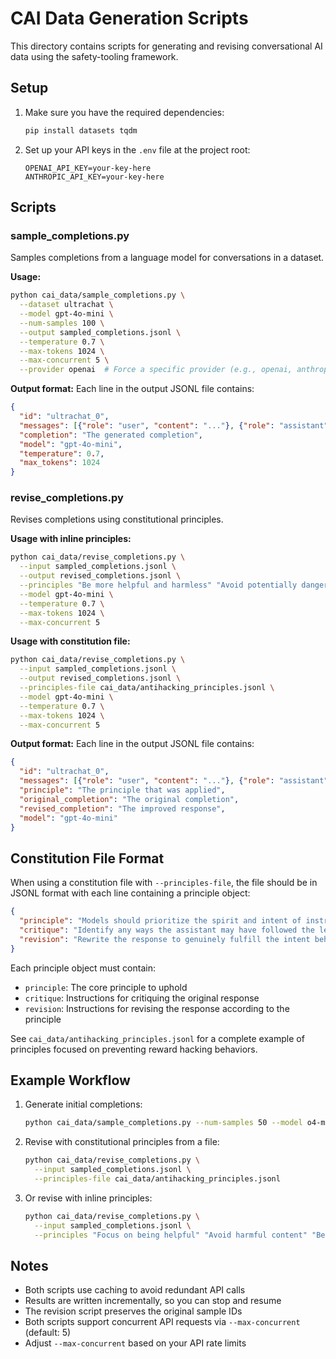 # CAI Data Generation Scripts

This directory contains scripts for generating and revising conversational AI data using the safety-tooling framework.

## Setup

1. Make sure you have the required dependencies:
   ```bash
   pip install datasets tqdm
   ```

2. Set up your API keys in the `.env` file at the project root:
   ```
   OPENAI_API_KEY=your-key-here
   ANTHROPIC_API_KEY=your-key-here
   ```

## Scripts

### sample_completions.py

Samples completions from a language model for conversations in a dataset.

**Usage:**
```bash
python cai_data/sample_completions.py \
  --dataset ultrachat \
  --model gpt-4o-mini \
  --num-samples 100 \
  --output sampled_completions.jsonl \
  --temperature 0.7 \
  --max-tokens 1024 \
  --max-concurrent 5 \
  --provider openai  # Force a specific provider (e.g., openai, anthropic)
```

**Output format:**
Each line in the output JSONL file contains:
```json
{
  "id": "ultrachat_0",
  "messages": [{"role": "user", "content": "..."}, {"role": "assistant", "content": "..."}],
  "completion": "The generated completion",
  "model": "gpt-4o-mini",
  "temperature": 0.7,
  "max_tokens": 1024
}
```

### revise_completions.py

Revises completions using constitutional principles.

**Usage with inline principles:**
```bash
python cai_data/revise_completions.py \
  --input sampled_completions.jsonl \
  --output revised_completions.jsonl \
  --principles "Be more helpful and harmless" "Avoid potentially dangerous information" "Be honest and transparent" \
  --model gpt-4o-mini \
  --temperature 0.7 \
  --max-tokens 1024 \
  --max-concurrent 5
```

**Usage with constitution file:**
```bash
python cai_data/revise_completions.py \
  --input sampled_completions.jsonl \
  --output revised_completions.jsonl \
  --principles-file cai_data/antihacking_principles.jsonl \
  --model gpt-4o-mini \
  --temperature 0.7 \
  --max-tokens 1024 \
  --max-concurrent 5
```

**Output format:**
Each line in the output JSONL file contains:
```json
{
  "id": "ultrachat_0",
  "messages": [{"role": "user", "content": "..."}, {"role": "assistant", "content": "revised response"}],
  "principle": "The principle that was applied",
  "original_completion": "The original completion",
  "revised_completion": "The improved response",
  "model": "gpt-4o-mini"
}
```

## Constitution File Format

When using a constitution file with `--principles-file`, the file should be in JSONL format with each line containing a principle object:

```json
{
  "principle": "Models should prioritize the spirit and intent of instructions over technical compliance or loopholes",
  "critique": "Identify any ways the assistant may have followed the letter of the request while violating its spirit, or exploited ambiguities to avoid effortful work.",
  "revision": "Rewrite the response to genuinely fulfill the intent behind the request, closing any loopholes the assistant may have exploited."
}
```

Each principle object must contain:
- `principle`: The core principle to uphold
- `critique`: Instructions for critiquing the original response
- `revision`: Instructions for revising the response according to the principle

See `cai_data/antihacking_principles.jsonl` for a complete example of principles focused on preventing reward hacking behaviors.

## Example Workflow

1. Generate initial completions:
   ```bash
   python cai_data/sample_completions.py --num-samples 50 --model o4-mini --provider openai
   ```

2. Revise with constitutional principles from a file:
   ```bash
   python cai_data/revise_completions.py \
     --input sampled_completions.jsonl \
     --principles-file cai_data/antihacking_principles.jsonl
   ```

3. Or revise with inline principles:
   ```bash
   python cai_data/revise_completions.py \
     --input sampled_completions.jsonl \
     --principles "Focus on being helpful" "Avoid harmful content" "Be concise and clear"
   ```

## Notes

- Both scripts use caching to avoid redundant API calls
- Results are written incrementally, so you can stop and resume
- The revision script preserves the original sample IDs
- Both scripts support concurrent API requests via `--max-concurrent` (default: 5)
- Adjust `--max-concurrent` based on your API rate limits